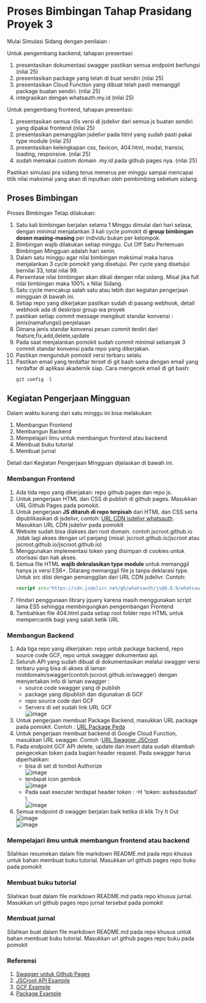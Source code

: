 # Proses Bimbingan Tahap Prasidang Proyek 3
Mulai Simulasi Sidang dengan penilaian :

Untuk pengembang backend, tahapan presentasi:
1. presentasikan dokumentasi swagger pastikan semua endpoint berfungsi (nilai 25)
2. presentasikan package yang telah di buat sendiri (nilai 25)
3. presentasikan Cloud Function yang dibuat telah pasti memanggil package buatan sendiri. (nilai 25)
4. integrasikan dengan whatsauth.my.id (nilai 25)

Untuk pengembang frontend, tahapan presentasi:
1. presentasikan semua rilis versi di jsdelivr dari semua js buatan sendiri yang dipakai frontend (nilai 25)
2. presentasikan pemanggilan jsdelivr pada html yang sudah pasti pakai type module (nilai 25)
3. presentasikan kelengkapan css, favicon, 404.html, modal, transisi, loading, responsive. (nilai 25)
4. sudah memakai custom domain .my.id pada github pages nya. (nilai 25)

Pastikan simulasi pra sidang terus menerus per minggu sampai mencapai titik nilai maksimal yang akan di inputkan oleh pembimbing sebelum sidang.

## Proses Bimbingan
Proses Bimbingan Tetap dilakukan:
1. Satu kali bimbingan berjalan selama 1 Minggu dimulai dari hari selasa, dengan minimal menjalankan 3 kali cycle pomokit di **group bimbingan dosen masing-masing** per individu bukan per kelompok.
2. Bimbingan wajib dilakukan setiap minggu. Cut Off Satu Pertemuan Bimbingan Mingguan adalah hari senin.
3. Dalam satu minggu agar nilai bimbingan maksimal maka harus menjalankan 3 cycle pomokit yang disetujui. Per cycle yang disetujui bernilai 33, total nilai 99.
4. Persentase nilai bimbingan akan dikali dengan nilai sidang. Misal jika full nilai bimbingan maka 100% x Nilai Sidang.
5. Satu cycle mencakup salah satu atau lebih dari kegiatan pengerjaan mingguan di bawah ini.
6. Setiap repo yang dikerjakan pastikan sudah di pasang webhook, detail webhook ada di deskripsi group wa proyek
7. pastikan setiap commit message mengikuti standar konvensi : jenis(namafungsi):penjelasan
8. Dimana jenis standar konvensi pesan commit terdiri dari feature,fix,add,delete,update
9. Pada saat menjalankan pomokit sudah commit minimal sebanyak 3 commit standar konvensi pada repo yang dikerjakan.
10. Pastikan mengunduh pomokit versi terbaru selalu
11. Pastikan email yang terdaftar terset di git bash sama dengan email yang terdaftar di aplikasi akademik siap. Cara mengecek email di git bash:
    ```s
    git config -l
    ```

## Kegiatan Pengerjaan Mingguan
Dalam waktu kurang dari satu minggu ini bisa melakukan:
1. Membangun Frontend
2. Membangun Backend
3. Mempelajari ilmu untuk membangun frontend atau backend
4. Membuat buku tutorial
5. Membuat jurnal  

Detail dari Kegiatan Pengerjaan Mingguan dijelaskan di bawah ini.

### Membangun Frontend
1. Ada tida repo yang dikerjakan: repo github pages dan repo js.
2. Untuk pengerjaan HTML dan CSS di publish di github pages. Masukkan URL Github Pages pada pomokit.
3. Untuk pengerjaan **JS ditaruh di repo terpisah** dari HTML dan CSS serta dipublikasikan di jsdelivr, contoh: [URL CDN jsdelivr whatsauth](https://cdn.jsdelivr.net/gh/whatsauth/js/). Masukkan URL CDN jsdelivr pada pomokit
4. Website sudah bisa diakses dari root domain. contoh jscroot.github.io ,tidak lagi akses dengan url panjang (misal: jscroot.github.io/jscroot atau jscroot.github.io/jscroot.github.io)
5. Menggunakan implementasi token yang disimpan di cookies untuk otorisasi dan hak akses.
6. Semua file HTML **wajib dekralasikan type module** untuk memanggil hanya js versi ES6+. Dilarang memanggil file js tanpa deklarasi type. Untuk src diisi dengan pemanggilan dari URL CDN jsdelivr. Contoh:
   ```html
   <script src="https://cdn.jsdelivr.net/gh/whatsauth/js@0.0.9/whatsauth.js" type="module"></script>
   ```
7. Hindari penggunaan library jquery karena masih menggunakan script lama ES5 sehingga membingungkan pengembangan Frontend
8. Tambahkan file 404.html pada setiap root folder repo HTML untuk mempercantik bagi yang salah ketik URL
 
### Membangun Backend
1. Ada tiga repo yang dikerjakan: repo untuk package backend, repo source code GCF, repo untuk swagger dokumentasi api.
2. Seluruh API yang sudah dibuat di dokumentasikan melalui swagger versi terbaru yang bisa di akses di laman rootdomain/swagger(contoh:jscroot.github.io/swagger) dengan menyertakan info di laman swagger :
   * source code swagger yang di publish
   * package yang dipublish dan digunakan di GCF
   * repo source code dari GCF
   * Servers di set sudah link URL GCF  
   ![image](https://github.com/bukped/gis/assets/11188109/8db9052d-3056-48ec-af1f-5b5b1b396ac9)
3. Untuk pengerjaan membuat Package Backend, masukkan URL package pada pomokit. Contoh : [URL Package Peda](https://pkg.go.dev/github.com/petapedia/peda)
4. Untuk pengerjaan membuat backend di Google Cloud Function, masukkan URL swagger. Contoh :[URL Swagger JSCroot](https://jscroot.github.io/examples/api/swagger/)
5. Pada endpoint GCF API delete, update dan insert data sudah ditambah pengecekan token pada bagian header request. Pada swagger harus diperhatikan:
   * bisa di set di tombol Authorize  
     ![image](https://github.com/bukped/gis/assets/11188109/5d2e6ef1-eafe-40a9-8a70-6299b76131c3)
   * terdapat icon gembok  
     ![image](https://github.com/bukped/gis/assets/11188109/34716bfe-8918-4a5e-89ba-02cc655f8801)
   * Pada saat executer terdapat header token : -H 'token: asdasdasdad' \  
     ![image](https://github.com/bukped/gis/assets/11188109/dd4b787e-2701-4609-986d-7015213134c2)
6. Semua endpoint di swagger berjalan baik ketika di klik Try It Out ![image](https://github.com/bukped/gis/assets/11188109/40c02a80-3fe1-4ebf-aa1c-b9fa05f22bb5)  
   ![image](https://github.com/bukped/gis/assets/11188109/f14aa7e3-10de-4223-a711-1d91e7f68755)

### Mempelajari ilmu untuk membangun frontend atau backend
Silahkan resumekan dalam file markdown README.md pada repo khusus untuk bahan membuat buku tutorial. Masukkan url github pages repo buku pada pomokit

### Membuat buku tutorial
Silahkan buat dalam file markdown README.md pada repo khusus jurnal. Masukkan url github pages repo jurnal tersebut pada pomokit

### Membuat jurnal
Silahkan buat dalam file markdown README.md pada repo khusus untuk bahan membuat buku tutorial. Masukkan url github pages repo buku pada pomokit

### Referensi
1. [Swagger untuk Github Pages](https://jscroot.github.io/examples/api/swagger/)
2. [JSCroot API Example](https://jscroot.github.io/examples/api/)
3. [GCF Example](https://petapedia.github.io/gcf/)
4. [Package Example](https://pkg.go.dev/github.com/petapedia/peda)
